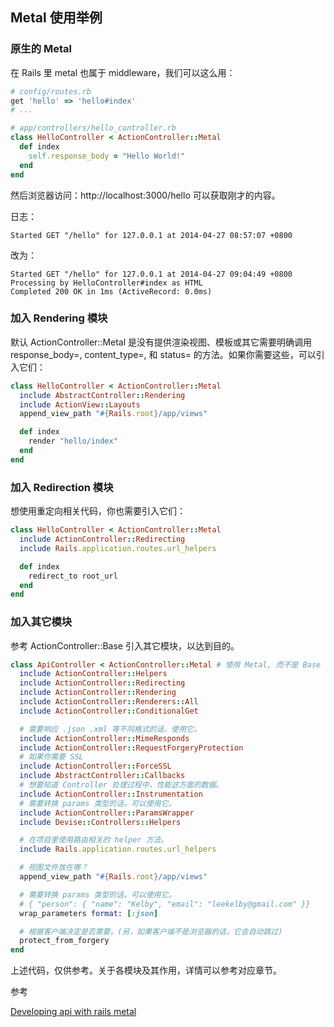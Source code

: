 ## Metal 使用举例

### 原生的 Metal

在 Rails 里 metal 也属于 middleware，我们可以这么用：

```ruby
# config/routes.rb
get 'hello' => 'hello#index'
# ...
```

```ruby
# app/controllers/hello_controller.rb
class HelloController < ActionController::Metal
  def index
    self.response_body = "Hello World!"
  end
end
```

然后浏览器访问：http://localhost:3000/hello 可以获取刚才的内容。

日志：

    Started GET "/hello" for 127.0.0.1 at 2014-04-27 08:57:07 +0800

改为：

```
Started GET "/hello" for 127.0.0.1 at 2014-04-27 09:04:49 +0800
Processing by HelloController#index as HTML
Completed 200 OK in 1ms (ActiveRecord: 0.0ms)
```

### 加入 Rendering 模块

默认 ActionController::Metal 是没有提供渲染视图、模板或其它需要明确调用 response_body=, content_type=, 和 status= 的方法。如果你需要这些，可以引入它们：

```ruby
class HelloController < ActionController::Metal
  include AbstractController::Rendering
  include ActionView::Layouts
  append_view_path "#{Rails.root}/app/views"

  def index
    render "hello/index"
  end
end
```

### 加入 Redirection 模块

想使用重定向相关代码，你也需要引入它们：

```ruby
class HelloController < ActionController::Metal
  include ActionController::Redirecting
  include Rails.application.routes.url_helpers

  def index
    redirect_to root_url
  end
end
```

### 加入其它模块

参考 ActionController::Base 引入其它模块，以达到目的。

```ruby
class ApiController < ActionController::Metal # 使用 Metal, 而不是 Base
  include ActionController::Helpers
  include ActionController::Redirecting
  include ActionController::Rendering
  include ActionController::Renderers::All
  include ActionController::ConditionalGet

  # 需要响应 .json .xml 等不同格式的话，使用它。
  include ActionController::MimeResponds
  include ActionController::RequestForgeryProtection
  # 如果你需要 SSL
  include ActionController::ForceSSL
  include AbstractController::Callbacks
  # 想要知道 Controller 处理过程中，性能这方面的数据。
  include ActionController::Instrumentation
  # 需要转换 params 类型的话，可以使用它。
  include ActionController::ParamsWrapper
  include Devise::Controllers::Helpers

  # 在项目里使用路由相关的 helper 方法。
  include Rails.application.routes.url_helpers

  # 视图文件放在哪？
  append_view_path "#{Rails.root}/app/views"

  # 需要转换 params 类型的话，可以使用它。
  # { "person": { "name": "Kelby", "email": "leekelby@gmail.com" }}
  wrap_parameters format: [:json]

  # 根据客户端决定是否需要。(另，如果客户端不是浏览器的话，它会自动跳过)
  protect_from_forgery
end
```

上述代码，仅供参考。关于各模块及其作用，详情可以参考对应章节。

参考

[Developing api with rails metal](http://www.slideshare.net/artellectual/developing-api-with-rails-metal)

